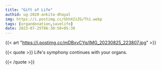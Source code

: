 ```yaml
---
title: "Gift of Life"
authid: ug-2020-ankita-dhayal
img: https://i.postimg.cc/GhhXZzZG/Th1.webp
tags: [organdonation,savelife]
date: 2023-07-25T06:30:58+05:30
---
```


{{< art "https://i.postimg.cc/mDBxvCYq/IMG_20230825_223807.jpg" >}}

{{< quote >}}
Life's symphony continues with your organs.

{{< /quote >}}
